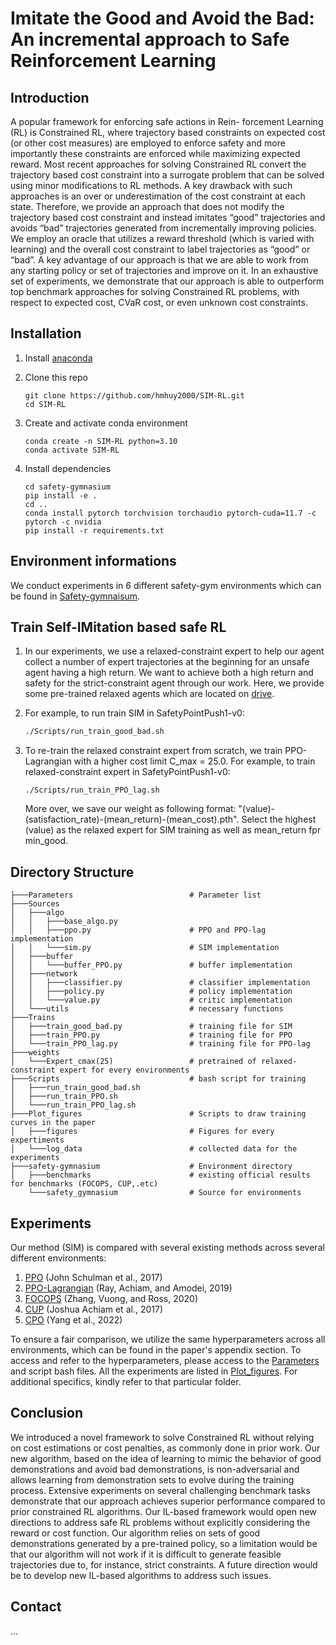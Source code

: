 <h1>Imitate the Good and Avoid the Bad: An incremental approach to Safe
Reinforcement Learning</h1>

## Introduction
A popular framework for enforcing safe actions in Rein-
forcement Learning (RL) is Constrained RL, where trajectory
based constraints on expected cost (or other cost measures)
are employed to enforce safety and more importantly these
constraints are enforced while maximizing expected reward.
Most recent approaches for solving Constrained RL convert
the trajectory based cost constraint into a surrogate problem
that can be solved using minor modifications to RL methods.
A key drawback with such approaches is an over or underestimation of the cost constraint at each state. Therefore, we
provide an approach that does not modify the trajectory based
cost constraint and instead imitates “good” trajectories and
avoids “bad” trajectories generated from incrementally improving policies. We employ an oracle that utilizes a reward
threshold (which is varied with learning) and the overall cost
constraint to label trajectories as “good” or “bad”. A key advantage of our approach is that we are able to work from any
starting policy or set of trajectories and improve on it. In an
exhaustive set of experiments, we demonstrate that our approach is able to outperform top benchmark approaches for
solving Constrained RL problems, with respect to expected
cost, CVaR cost, or even unknown cost constraints.

<!-- ## Announcements
#### August 18, 2023
- <b>Official code published</b> -->
<!-- ---- -->
## Installation
1. Install [anaconda](https://docs.conda.io/projects/conda/en/latest/user-guide/install/)

1. Clone this repo
    ```
    git clone https://github.com/hmhuy2000/SIM-RL.git
    cd SIM-RL
    ```

1. Create and activate conda environment
    ```
    conda create -n SIM-RL python=3.10
    conda activate SIM-RL
    ```
1. Install dependencies
    ```
    cd safety-gymnasium
    pip install -e .
    cd ..
    conda install pytorch torchvision torchaudio pytorch-cuda=11.7 -c pytorch -c nvidia
    pip install -r requirements.txt
    ```
## Environment informations
We conduct experiments in 6 different safety-gym environments which can be found in [Safety-gymnaisum](https://www.safety-gymnasium.com/en/latest/). 
## Train Self-IMitation based safe RL
1. In our experiments, we use a relaxed-constraint expert to help our agent collect a number of expert trajectories at the beginning for an unsafe agent having a high return. We want to achieve both a high return and safety for the strict-constraint agent through our work. Here, we provide some pre-trained relaxed agents which are located on [drive](https://drive.google.com/drive/folders/17qgFn1Wl_-V6WvmI6liGiawcg7qRct4t?usp=sharing).

1. For example, to run train SIM in SafetyPointPush1-v0:

    ``` bash
    ./Scripts/run_train_good_bad.sh

    ```

1. To re-train the relaxed constraint expert from scratch, we train PPO-Lagrangian with a higher cost limit C_max = 25.0. For example, to train relaxed-constraint expert in SafetyPointPush1-v0:
    ```
    ./Scripts/run_train_PPO_lag.sh
    ```
    More over, we save our weight as following format: "(value)-(satisfaction_rate)-(mean_return)-(mean_cost).pth".
    Select the highest (value) as the relaxed expert for SIM training as well as mean_return fpr min_good.

## Directory Structure
```
├───Parameters                          # Parameter list
├───Sources
│   ├───algo
│   │   ├───base_algo.py
│   │   ├───ppo.py                      # PPO and PPO-lag implementation
│   │   └───sim.py                      # SIM implementation
│   ├───buffer
│   │   └───buffer_PPO.py               # buffer implementation
│   ├───network
│   │   ├───classifier.py               # classifier implementation
│   │   ├───policy.py                   # policy implementation
│   │   └───value.py                    # critic implementation
│   └───utils                           # necessary functions
├───Trains
│   ├───train_good_bad.py               # training file for SIM
│   ├───train_PPO.py                    # training file for PPO
│   └───train_PPO_lag.py                # training file for PPO-lag
├───weights
│   └───Expert_cmax(25)                 # pretrained of relaxed-constraint expert for every environments
├───Scripts                             # bash script for training
│   ├───run_train_good_bad.sh           
│   ├───run_train_PPO.sh                
│   └───run_train_PPO_lag.sh            
├───Plot_figures                        # Scripts to draw training curves in the paper
│   ├───figures                         # Figures for every expertiments
│   └───log_data                        # collected data for the experiments
├───safety-gymnasium                    # Environment directory
│   ├───benchmarks                      # existing official results for benchmarks (FOCOPS, CUP,.etc)
    └───safety_gymnasium                # Source for environments
```

## Experiments

Our method (SIM) is compared with several existing methods across several different environments:

1. [PPO](https://arxiv.org/pdf/1707.06347.pdf) (John Schulman et al., 2017)
1. [PPO-Lagrangian](https://cdn.openai.com/safexp-short.pdf) (Ray, Achiam,
and Amodei, 2019)
1. [FOCOPS](https://arxiv.org/abs/2002.06506) (Zhang, Vuong, and Ross, 2020)
1. [CUP](https://arxiv.org/abs/2209.07089) (Joshua Achiam et al., 2017)
1. [CPO](https://proceedings.mlr.press/v70/achiam17a) (Yang et al., 2022)

To ensure a fair comparison, we utilize the same hyperparameters across all environments, which can be found in the paper's appendix section. To access and refer to the hyperparameters, please access to the [Parameters](Parameters) and script bash files. 
All the experiments are listed in [Plot_figures](Plot_figures). For additional specifics, kindly refer to that particular folder.

## Conclusion

We introduced a novel framework to solve Constrained RL without relying on cost estimations or cost penalties, as commonly done in prior work. Our new algorithm, based on the idea of learning to mimic the behavior of good demonstrations and avoid bad demonstrations, is non-adversarial and allows learning from demonstration sets to evolve during the training process. Extensive experiments on several challenging benchmark tasks demonstrate that our approach achieves superior performance compared to prior constrained RL algorithms.
Our IL-based framework would open new directions to address safe RL problems without explicitly considering the reward or cost function. Our algorithm relies on sets of good demonstrations generated by a pre-trained policy, so a limitation would be that our algorithm will not work if it is difficult to generate feasible trajectories due to, for instance, strict constraints. A future direction would be to develop new IL-based algorithms to address such issues.

## Contact
...